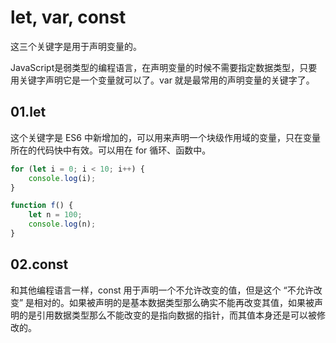 # let, var, const

这三个关键字是用于声明变量的。

JavaScript是弱类型的编程语言，在声明变量的时候不需要指定数据类型，只要用关键字声明它是一个变量就可以了。var 就是最常用的声明变量的关键字了。

## 01.let

这个关键字是 ES6 中新增加的，可以用来声明一个块级作用域的变量，只在变量所在的代码快中有效。可以用在 for 循环、函数中。

```js
for (let i = 0; i < 10; i++) {
    console.log(i);
}
```

```js
function f() {
	let n = 100;
	console.log(n);
}
```

## 02.const

和其他编程语言一样，const 用于声明一个不允许改变的值，但是这个 “不允许改变” 是相对的。如果被声明的是基本数据类型那么确实不能再改变其值，如果被声明的是引用数据类型那么不能改变的是指向数据的指针，而其值本身还是可以被修改的。

